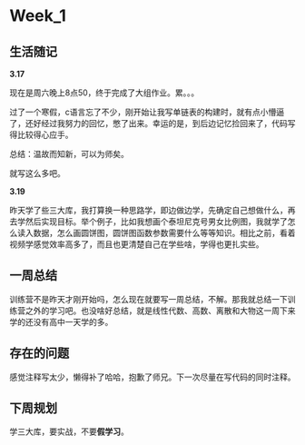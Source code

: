 # Week_1

## 生活随记

**3.17**

现在是周六晚上8点50，终于完成了大组作业。累。。。

过了一个寒假，c语言忘了不少，刚开始让我写单链表的构建时，就有点小懵逼了，还好经过我努力的回忆，憋了出来。幸运的是，到后边记忆捡回来了，代码写得比较得心应手。

总结：温故而知新，可以为师矣。

就写这么多吧。

**3.19**

昨天学了些三大库，我打算换一种思路学，即边做边学，先确定自己想做什么，再去学然后实现目标。举个例子，比如我想画个泰坦尼克号男女比例图，我就学了怎么读入数据，怎么画圆饼图，圆饼图函数参数需要什么等等知识。相比之前，看着视频学感觉效率高多了，而且也更清楚自己在学些啥，学得也更扎实些。

## 一周总结

训练营不是昨天才刚开始吗，怎么现在就要写一周总结，不解。那我就总结一下训练营之外的学习吧。也没啥好总结，就是线性代数、高数、离散和大物这一周下来学的还没有高中一天学的多。

## 存在的问题

感觉注释写太少，懒得补了哈哈，抱歉了师兄。下一次尽量在写代码的同时注释。

## 下周规划

学三大库，要实战，不要**假学习**。